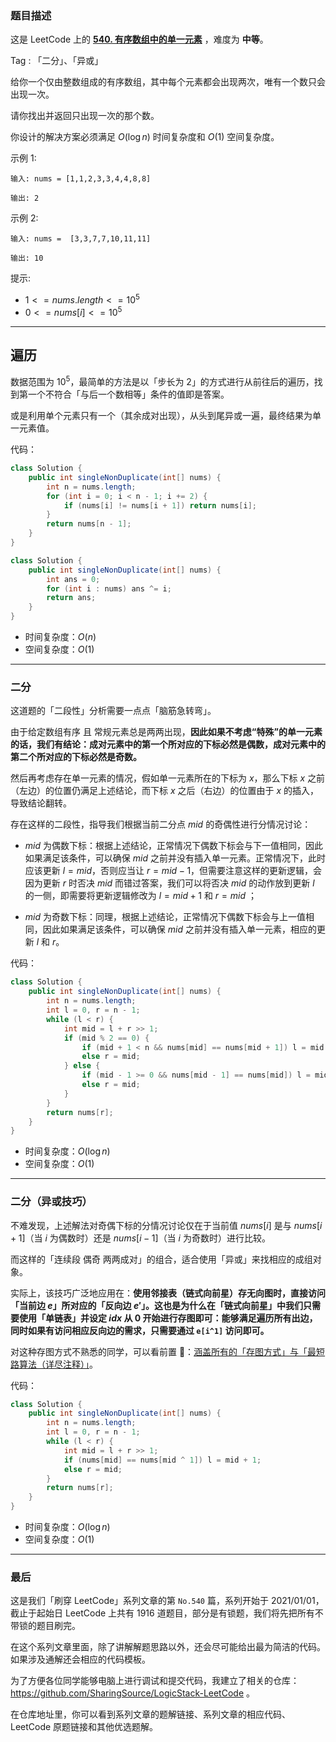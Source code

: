 ### 题目描述

这是 LeetCode 上的 **[540. 有序数组中的单一元素](https://leetcode-cn.com/problems/single-element-in-a-sorted-array/solution/gong-shui-san-xie-er-duan-xing-fen-xi-yu-17nv/)** ，难度为 **中等**。

Tag : 「二分」、「异或」



给你一个仅由整数组成的有序数组，其中每个元素都会出现两次，唯有一个数只会出现一次。

请你找出并返回只出现一次的那个数。

你设计的解决方案必须满足 $O(\log n)$ 时间复杂度和 $O(1)$ 空间复杂度。

示例 1:
```
输入: nums = [1,1,2,3,3,4,4,8,8]

输出: 2
```
示例 2:
```
输入: nums =  [3,3,7,7,10,11,11]

输出: 10
```

提示:
* $1 <= nums.length <= 10^5$
* $0 <= nums[i] <= 10^5$

---

## 遍历

数据范围为 $10^5$，最简单的方法是以「步长为 $2$」的方式进行从前往后的遍历，找到第一个不符合「与后一个数相等」条件的值即是答案。

或是利用单个元素只有一个（其余成对出现），从头到尾异或一遍，最终结果为单一元素值。

代码：
```Java []
class Solution {
    public int singleNonDuplicate(int[] nums) {
        int n = nums.length;
        for (int i = 0; i < n - 1; i += 2) {
            if (nums[i] != nums[i + 1]) return nums[i];
        }
        return nums[n - 1];
    }
}
```
```Java []
class Solution {
    public int singleNonDuplicate(int[] nums) {
        int ans = 0;
        for (int i : nums) ans ^= i;
        return ans;
    }
}
```
* 时间复杂度：$O(n)$
* 空间复杂度：$O(1)$

---

### 二分

这道题的「二段性」分析需要一点点「脑筋急转弯」。

由于给定数组有序 且 常规元素总是两两出现，**因此如果不考虑“特殊”的单一元素的话，我们有结论：成对元素中的第一个所对应的下标必然是偶数，成对元素中的第二个所对应的下标必然是奇数。**

然后再考虑存在单一元素的情况，假如单一元素所在的下标为 $x$，那么下标 $x$ 之前（左边）的位置仍满足上述结论，而下标 $x$ 之后（右边）的位置由于 $x$ 的插入，导致结论翻转。

存在这样的二段性，指导我们根据当前二分点 $mid$ 的奇偶性进行分情况讨论：

* $mid$ 为偶数下标：根据上述结论，正常情况下偶数下标会与下一值相同，因此如果满足该条件，可以确保 $mid$ 之前并没有插入单一元素。正常情况下，此时应该更新 $l = mid$，否则应当让 $r = mid - 1$，但需要注意这样的更新逻辑，会因为更新 $r$ 时否决 $mid$ 而错过答案，我们可以将否决 $mid$ 的动作放到更新 $l$ 的一侧，即需要将更新逻辑修改为 $l = mid + 1$ 和 $r = mid$ ；

* $mid$ 为奇数下标：同理，根据上述结论，正常情况下偶数下标会与上一值相同，因此如果满足该条件，可以确保 $mid$ 之前并没有插入单一元素，相应的更新 $l$ 和 $r$。

代码：
```Java
class Solution {
    public int singleNonDuplicate(int[] nums) {
        int n = nums.length;
        int l = 0, r = n - 1;
        while (l < r) {
            int mid = l + r >> 1;
            if (mid % 2 == 0) {
                if (mid + 1 < n && nums[mid] == nums[mid + 1]) l = mid + 1;
                else r = mid;
            } else {
                if (mid - 1 >= 0 && nums[mid - 1] == nums[mid]) l = mid + 1;
                else r = mid;
            }
        }
        return nums[r];
    }
}
```
* 时间复杂度：$O(\log{n})$
* 空间复杂度：$O(1)$

---

### 二分（异或技巧）

不难发现，上述解法对奇偶下标的分情况讨论仅在于当前值 $nums[i]$ 是与 $nums[i + 1]$（当 $i$ 为偶数时）还是 $nums[i - 1]$（当 $i$ 为奇数时）进行比较。

而这样的「连续段 偶奇 两两成对」的组合，适合使用「异或」来找相应的成组对象。

实际上，该技巧广泛地应用在：**使用邻接表（链式向前星）存无向图时，直接访问「当前边 $e$」所对应的「反向边 $e'$」。这也是为什么在「链式向前星」中我们只需要使用「单链表」并设定 $idx$ 从 $0$ 开始进行存图即可：能够满足遍历所有出边，同时如果有访问相应反向边的需求，只需要通过 `e[i^1]` 访问即可。**

对这种存图方式不熟悉的同学，可以看前置 🧀：[涵盖所有的「存图方式」与「最短路算法（详尽注释）」](https://mp.weixin.qq.com/s?__biz=MzU4NDE3MTEyMA==&mid=2247488007&idx=1&sn=9d0dcfdf475168d26a5a4bd6fcd3505d&chksm=fd9cb918caeb300e1c8844583db5c5318a89e60d8d552747ff8c2256910d32acd9013c93058f&token=381012359&lang=zh_CN#rd)。

代码：
```Java
class Solution {
    public int singleNonDuplicate(int[] nums) {
        int n = nums.length;
        int l = 0, r = n - 1;
        while (l < r) {
            int mid = l + r >> 1;
            if (nums[mid] == nums[mid ^ 1]) l = mid + 1;
            else r = mid;
        }
        return nums[r];
    }
}
```
* 时间复杂度：$O(\log{n})$
* 空间复杂度：$O(1)$

---

### 最后

这是我们「刷穿 LeetCode」系列文章的第 `No.540` 篇，系列开始于 2021/01/01，截止于起始日 LeetCode 上共有 1916 道题目，部分是有锁题，我们将先把所有不带锁的题目刷完。

在这个系列文章里面，除了讲解解题思路以外，还会尽可能给出最为简洁的代码。如果涉及通解还会相应的代码模板。

为了方便各位同学能够电脑上进行调试和提交代码，我建立了相关的仓库：https://github.com/SharingSource/LogicStack-LeetCode 。

在仓库地址里，你可以看到系列文章的题解链接、系列文章的相应代码、LeetCode 原题链接和其他优选题解。

